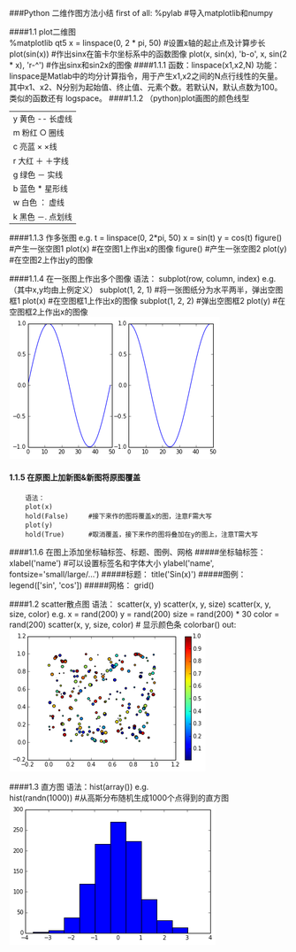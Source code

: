 ###Python 二维作图方法小结
    first of all:
     %pylab     #导入matplotlib和numpy

####1.1 plot二维图    
    %matplotlib qt5
    x = linspace(0, 2 * pi, 50)    #设置x轴的起止点及计算步长
    plot(sin(x))             #作出sinx在笛卡尔坐标系中的函数图像
    plot(x, sin(x), 'b-o', x, sin(2 * x), 'r-^')    #作出sinx和sin2x的图像
####1.1.1 
   函数：linspace(x1,x2,N)
   功能：linspace是Matlab中的均分计算指令，用于产生x1,x2之间的N点行线性的矢量。
  其中x1、x2、N分别为起始值、终止值、元素个数。若默认N，默认点数为100。
 类似的函数还有 logspace。
####1.1.2 （python)plot画图的颜色线型
<table>
        <tr>
                <td>
                        y         黄色            --           长虚线
                </td>
        </tr>
        <tr>
                <td>
                        m        粉红             ○            圈线   
                </td>
        </tr>
        <tr>
                <td>
                        c         亮蓝             ×            ×线    
                </td>
        </tr>
        <tr>
                <td>
                        r          大红            ＋          ＋字线 
                </td>
        </tr>
        <tr>
                <td>
                        g         绿色             －           实线    
                </td>
        </tr>
        <tr>
                <td>
                        b         蓝色             *            星形线
                </td>
        </tr>
        <tr>
                <td>
                        w         白色             ：           虚线    
                </td>
        </tr>
        <tr>
                <td>
                        k         黑色            －.          点划线
                </td>
        </tr>
</table>
####1.1.3 作多张图
       e.g.
       t = linspace(0, 2*pi, 50)
       x = sin(t)
       y = cos(t)
       figure()     #产生一张空图1
       plot(x)      #在空图1上作出x的图像
       figure()     #产生一张空图2
       plot(y)      #在空图2上作出y的图像

####1.1.4 在一张图上作出多个图像
       语法：
       subplot(row, column, index)
       e.g.（其中x,y均由上例定义）
       subplot(1, 2, 1)    #将一张图纸分为水平两半，弹出空图框1
       plot(x)             #在空图框1上作出x的图像
       subplot(1, 2, 2)    #弹出空图框2
       plot(y)             #在空图框2上作出x的图像
       ![多图](https://raw.githubusercontent.com/luokaifa-whu/computationalphysics_N2014301580293/master/Chapter_1-homework_4/%E5%A4%9A%E5%9B%BE.png)


#### 1.1.5 在原图上加新图&新图将原图覆盖
        语法：
        plot(x)
        hold(False)     #接下来作的图将覆盖x的图，注意F需大写
        plot(y)         
        hold(True)      #取消覆盖，接下来作的图将叠加在y的图上，注意T需大写   

####1.1.6 在图上添加坐标轴标签、标题、图例、网格
 #####坐标轴标签：
         xlabel('name')    #可以设置标签名和字体大小
         ylabel('name', fontsize='small/large/...')
#####标题：
    title('Sin(x)')
#####图例：         
     legend(['sin', 'cos'])
#####网格：
     grid()

####1.2 scatter散点图
     语法：
     scatter(x, y)
     scatter(x, y, size)
     scatter(x, y, size, color)
     e.g.
     x = rand(200)
     y = rand(200)
     size = rand(200) * 30
     color = rand(200)
     scatter(x, y, size, color)     # 显示颜色条
     colorbar()
     out:
     ![散点图](https://raw.githubusercontent.com/luokaifa-whu/computationalphysics_N2014301580293/master/Chapter_1-homework_4/%E6%95%A3%E7%82%B9%E5%9B%BE.png)

####1.3 直方图
     语法：hist(array())
     e.g.<br/>
     hist(randn(1000))   #从高斯分布随机生成1000个点得到的直方图
     ![直方图](https://raw.githubusercontent.com/luokaifa-whu/computationalphysics_N2014301580293/master/Chapter_1-homework_4/%E7%9B%B4%E6%96%B9%E5%9B%BE.png)
   
